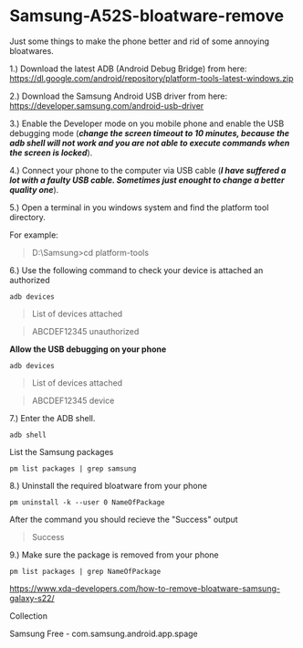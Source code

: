 # Samsung-A52S-bloatware-remove
Just some things to make the phone better and rid of some annoying bloatwares.


1.) Download the latest ADB (Android Debug Bridge) from here: https://dl.google.com/android/repository/platform-tools-latest-windows.zip

2.) Download the Samsung Android USB driver from here: https://developer.samsung.com/android-usb-driver

3.) Enable the Developer mode on you mobile phone and enable the USB debugging mode (***change the screen timeout to 10 minutes, because the adb shell will not work and you are not able to execute commands when the screen is locked***).

4.) Connect your phone to the computer via USB cable (***I have suffered a lot with a faulty USB cable. Sometimes just enought to change a better quality one***).

5.) Open a terminal in you windows system and find the platform tool directory.

For example:
> D:\Samsung>cd platform-tools

6.) Use the following command to check your device is attached an authorized
```
adb devices 
```

> List of devices attached

> ABCDEF12345     unauthorized

****Allow the USB debugging on your phone****

```
adb devices 
```

> List of devices attached

> ABCDEF12345     device

7.) Enter the ADB shell.
```
adb shell 
```
List the Samsung packages
```
pm list packages | grep samsung
```

8.) Uninstall the required bloatware from your phone

```
pm uninstall -k --user 0 NameOfPackage
```

After the command you should recieve the "Success" output
> Success


9.) Make sure the package is removed from your phone

```
pm list packages | grep NameOfPackage
```


https://www.xda-developers.com/how-to-remove-bloatware-samsung-galaxy-s22/

Collection

Samsung Free - com.samsung.android.app.spage
